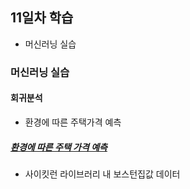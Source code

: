 ## 11일차 학습

- 머신러닝 실습

### 머신러닝 실습

#### 회귀분석

- 환경에 따른 주택가격 예측

##### [환경에 따른 주택 가격 예측](https://github.com/devuoon/bigdata-analysis-2024/blob/main/day11/)

- 사이킷런 라이브러리 내 보스턴집값 데이터
